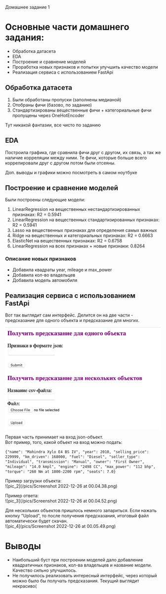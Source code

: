 Домашнее задание 1

# Основные части домашнего задания: 
- Обработка датасета
- EDA
- Построение и сравнение моделей
- Проработка новых признаков и попытки улучшить качество модели
- Реализация сервиса с использованием FastApi

## Обработка датасета
1. Были обработаны пропуски (заполнены медианой)
2. Отобраны фичи (базово, по заданию) 
3. Стандартизированы вещественные фичи + категориальные фичи пропущены через OneHotEncoder

Тут никакой фантазии, все чисто по заданию 

## EDA
Построила графика, где сравнила фичи друг с другом, их связь, а так же наличие корреляции между ними.
Те фичи, которые больше всего коррелировали друг с другом потом были отсеяны.

Доп. выводы и графики можно посмотреть в самом ноутбуке

## Построение и сравнение моделей
Были построены следующие модели: 
1. LinearRegression на вещественных нестандартизированных признаках: R2 = 0.5941
2. LinearRegression на вещественных стандартизированных признаках: R2 = 0.5941
3. Lasso на вещественных признаках для определения самых важных
4. Ridge на вещественных и категориальных признаках: R2 = 0.6663
5. ElasticNet на вещественных признаках: R2 = 0.6758
6. LinearRegression на всех признаках + новые признаки: 0.8264

### Описание новых признаков

- Добавила квадраты year, mileage и max_power
- Добавила кол-во владельцев
- Добавила модель автомобиля

## Реализация сервиса с использованием FastApi
Вот так выглядит сам интерфейс. Делится он на две части - предсказание для одного объекта и предсказание для многих.  

<img src="ml_2022/HT1/pics/Screenshot 2022-12-25 at 23.57.03.png">

Первая часть принимает на вход json-объект.  
Вот пример, того, какой объект на вход можно подать:  
```
{"name": "Mahindra Xylo E4 BS IV", "year": 2010, "selling_price": 229999, "km_driven": 168000, "fuel": "Diesel", "seller_type": "Individual", "transmission": "Manual", "owner": "First Owner", "mileage": "14.0 kmpl", "engine": "2498 CC", "max_power": "112 bhp", "torque": "260 Nm at 1800-2200 rpm", "seats": 7.0}
```
Пример загрузки объекта:  
![pic_2](/pics/Screenshot 2022-12-26 at 00.04.38.png)

Пример ответа:  
![pic_3](/pics/Screenshot 2022-12-26 at 00.04.52.png)

Для нескольких объектов пришлось немного запариться. Если нажать кнопку "Upload", то после получения предсказания, итоговый файл автоматически будет скачан.  
![pic_4](pics/Screenshot 2022-12-26 at 00.05.49.png)


# Выводы
- Наибольший буст при построении моделей дало добавление квадратичных признаков, кол-ва владельцев и название модели. Качество сильно улучшилось. 
- Не получилось реализовать интересный интерфейс, через который можно было бы получать предсказания. Текущий выглядит некрасиво(

